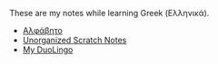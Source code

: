 These are my notes while learning Greek (Ελληνικά).

- [Αλφάβητο](αλφάβητο.md)
- [Unorganized Scratch Notes](scratch.md)
- [My DuoLingo](http://www.duolingo.com/profile/AshleyF71)